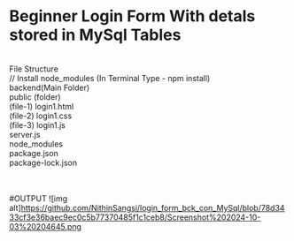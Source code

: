 # Beginner Login Form With detals stored in MySql Tables
<br>
File Structure <br>
// Install node_modules (In Terminal Type -   npm install)  <br>
backend(Main Folder) <br>
public  (folder)  <br>
      (file-1) login1.html <br>
      (file-2) login1.css <br>
      (file-3) login1.js <br>
server.js <br>
node_modules <br>
package.json <br>
package-lock.json <br>
<br>
<br>

#OUTPUT
![img alt]https://github.com/NithinSangsi/login_form_bck_con_MySql/blob/78d3433cf3e36baec9ec0c5b77370485f1c1ceb8/Screenshot%202024-10-03%20204645.png


